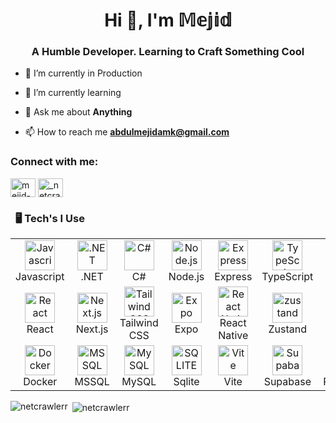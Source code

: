 <h1 align="center">Hi 👋, I'm 𝕄𝕖𝕛𝕚𝕕</h1>
<h3 align="center">A Humble Developer. Learning to Craft Something Cool</h3>

- 🔭 I’m currently in Production

- 🌱 I’m currently learning

- 💬 Ask me about **Anything**

- 📫 How to reach me **abdulmejidamk@gmail.com**

<h3 align="left">Connect with me:</h3>
<p align="left">
<a href="https://linkedin.com/in/mejid-netcrawler" target="blank"><img align="center" src="https://raw.githubusercontent.com/rahuldkjain/github-profile-readme-generator/master/src/images/icons/Social/linked-in-alt.svg" alt="mejid-netcrawler" height="30" width="40" /></a>
<a href="https://instagram.com/_netcrawler" target="blank"><img align="center" src="https://raw.githubusercontent.com/rahuldkjain/github-profile-readme-generator/master/src/images/icons/Social/instagram.svg" alt="_netcrawler" height="30" width="40" /></a>
</p>


### &nbsp; 🖥️ Tech's I Use

<table align="center">
    <tr>
        <td align="center" width="96">
            <img src="https://skillicons.dev/icons?i=js" width="48" height="48" alt="Javascrip"/>
            <br>Javascript
        </td>
        <td align="center" width="96">
            <img src="https://skillicons.dev/icons?i=dotnet" width="48" height="48" alt=".NET"/>
            <br>.NET
        </td>
        <td align="center" width="96">
            <img src="https://skillicons.dev/icons?i=cs" width="48" height="48" alt="C#"/>
            <br>C#
        </td>
         <td align="center" width="96">
            <img src="https://skillicons.dev/icons?i=nodejs" width="48" height="48" alt="Node.js"/>
            <br>Node.js
        </td>
        <td align="center" width="96">
            <img src="https://skillicons.dev/icons?i=express" width="48" height="48" alt="Express"/>
            <br>Express
        </td>
        <td align="center" width="96">
            <img src="https://skillicons.dev/icons?i=typescript" width="48" height="48" alt="TypeScript"/>
            <br>TypeScript
        </td>
        <td align="center" width="96">
            <img src="https://skillicons.dev/icons?i=python" width="48" height="48" alt="Python"/>
            <br>Python
        </td>
    </tr>
    <tr>
        <td align="center" width="96">
            <img src="https://skillicons.dev/icons?i=react" width="48" height="48" alt="React"/>
            <br>React
        </td>
         <td align="center" width="96">
            <img src="https://skillicons.dev/icons?i=nextjs" width="48" height="48" alt="Next.js"/>
            <br>Next.js
        </td>
        <td align="center" width="96">
            <img src="https://skillicons.dev/icons?i=tailwind" width="48" height="48" alt="Tailwind CSS"/>
            <br>Tailwind CSS
        </td>
         <td align="center" width="96">
        <img src="https://icons-for-free.com/iff/png/256/Expo-1329545818230359497.png" width="48" height="48" alt="Expo"/>
        <br>Expo
    </td>
    <td align="center" width="96">
        <img src="https://skillicons.dev/icons?i=react" width="48" height="48" alt="React Native"/>
        <br>React Native
    </td>
        <td align="center" width="96">
            <img src="https://user-images.githubusercontent.com/958486/218346783-72be5ae3-b953-4dd7-b239-788a882fdad6.svg" width="48" height="48" alt="zustand"/>
            <br>Zustand
        </td>
        <td align="center" width="96">
            <img src="https://skillicons.dev/icons?i=prisma" width="48" height="48" alt="Prisma"/>
            <br>Prisma
        </td>
    </tr>
    <tr>
    <td align="center" width="96">
        <img src="https://skillicons.dev/icons?i=docker" width="48" height="48" alt="Docker"/>
        <br>Docker
    </td>
     <td align="center" width="96">
            <img src="https://img.icons8.com/?size=100&id=laYYF3dV0Iew&format=png&color=000000" width="48" height="48" alt="MSSQL"/>
            <br>MSSQL
        </td>
        <td align="center" width="96">
            <img src="https://skillicons.dev/icons?i=mysql" width="48" height="48" alt="MySQL"/>
            <br>MySQL
        </td>
        <td align="center" width="96">
            <img src="https://skillicons.dev/icons?i=sqlite" width="48" height="48" alt="SQLITE"/>
            <br>Sqlite
        </td>
    <td align="center" width="96">
        <img src="https://skillicons.dev/icons?i=vite" width="48" height="48" alt="Vite"/>
        <br>Vite
    </td>
    <td align="center" width="96">
            <img src="https://skillicons.dev/icons?i=supabase" width="48" height="48" alt="Supabase"/>
            <br>Supabase
        </td>
        <td align="center" width="96">
            <img src="https://skillicons.dev/icons?i=postgresql" width="48" height="48" alt="pg"/>
            <br>PostgreSQL
        </td>
</tr>    
</table>

<p><img align="left" src="https://github-readme-stats.vercel.app/api/top-langs?theme=dark&username=netcrawlerr&show_icons=true&locale=en&layout=compact" alt="netcrawlerr" /></p>

<p>&nbsp;<img align="center" src="https://github-readme-stats.vercel.app/api?theme=dark&username=netcrawlerr&show_icons=true&locale=en" alt="netcrawlerr" /></p>
